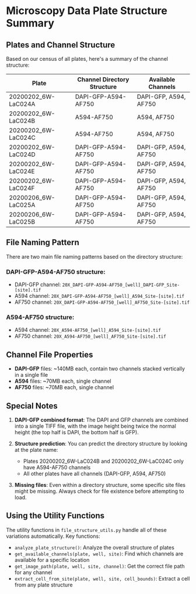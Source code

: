 # Microscopy Data Plate Structure Summary

## Plates and Channel Structure

Based on our census of all plates, here's a summary of the channel structure:

| Plate | Channel Directory Structure | Available Channels |
|-------|---------------------------|-------------------|
| 20200202_6W-LaC024A | DAPI-GFP-A594-AF750 | DAPI-GFP, A594, AF750 |
| 20200202_6W-LaC024B | A594-AF750 | A594, AF750 |
| 20200202_6W-LaC024C | A594-AF750 | A594, AF750 |
| 20200202_6W-LaC024D | DAPI-GFP-A594-AF750 | DAPI-GFP, A594, AF750 |
| 20200202_6W-LaC024E | DAPI-GFP-A594-AF750 | DAPI-GFP, A594, AF750 |
| 20200202_6W-LaC024F | DAPI-GFP-A594-AF750 | DAPI-GFP, A594, AF750 |
| 20200206_6W-LaC025A | DAPI-GFP-A594-AF750 | DAPI-GFP, A594, AF750 |
| 20200206_6W-LaC025B | DAPI-GFP-A594-AF750 | DAPI-GFP, A594, AF750 |

## File Naming Pattern

There are two main file naming patterns based on the directory structure:

### DAPI-GFP-A594-AF750 structure:
- DAPI-GFP channel: `20X_DAPI-GFP-A594-AF750_[well]_DAPI-GFP_Site-[site].tif`
- A594 channel: `20X_DAPI-GFP-A594-AF750_[well]_A594_Site-[site].tif`
- AF750 channel: `20X_DAPI-GFP-A594-AF750_[well]_AF750_Site-[site].tif`

### A594-AF750 structure:
- A594 channel: `20X_A594-AF750_[well]_A594_Site-[site].tif`
- AF750 channel: `20X_A594-AF750_[well]_AF750_Site-[site].tif`

## Channel File Properties

- **DAPI-GFP** files: ~140MB each, contain two channels stacked vertically in a single file
- **A594** files: ~70MB each, single channel
- **AF750** files: ~70MB each, single channel

## Special Notes

1. **DAPI-GFP combined format**: The DAPI and GFP channels are combined into a single TIFF file, with the image height being twice the normal height (the top half is DAPI, the bottom half is GFP).

2. **Structure prediction**: You can predict the directory structure by looking at the plate name:
   - Plates 20200202_6W-LaC024B and 20200202_6W-LaC024C only have A594-AF750 channels
   - All other plates have all channels (DAPI-GFP, A594, AF750)

3. **Missing files**: Even within a directory structure, some specific site files might be missing. Always check for file existence before attempting to load.

## Using the Utility Functions

The utility functions in `file_structure_utils.py` handle all of these variations automatically. Key functions:

- `analyze_plate_structure()`: Analyze the overall structure of plates
- `get_available_channels(plate, well, site)`: Find which channels are available for a specific location
- `get_image_path(plate, well, site, channel)`: Get the correct file path for any channel
- `extract_cell_from_site(plate, well, site, cell_bounds)`: Extract a cell from any plate structure
